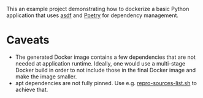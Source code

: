 This an example project demonstrating how to dockerize a basic Python
application that uses [asdf](https://asdf-vm.com/) and
[Poetry](https://github.com/python-poetry/poetry/) for dependency management.

# Caveats
- The generated Docker image contains a few dependencies that are not needed at
  application runtime. Ideally, one would use a multi-stage Docker build in
  order to not include those in the final Docker image and make the image
  smaller.
- apt dependencies are not fully pinned. Use e.g.
  [repro-sources-list.sh](https://github.com/reproducible-containers/repro-sources-list.sh)
  to achieve that.
